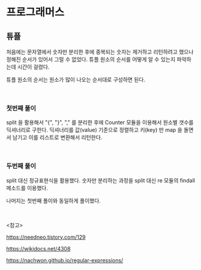 # 프로그래머스

## 튜플

처음에는 문자열에서 숫자만 분리한 후에 중복되는 숫자는 제거하고 리턴하려고 했으나 정해진 순서가 있어서 그럴 수 없었다. 튜플 원소의 순서를 어떻게 알 수 있는지 파악하는데 시간이 걸렸다.

튜플 원소의 순서는 원소가 많이 나오는 순서대로 구성하면 된다.

<br>

### 첫번째 풀이

split 을 활용해서 "{", "}", "," 를 분리한 후에 Counter 모듈을 이용해서 원소별 갯수를 딕셔너리로 구한다. 딕셔너리를 값(value) 기준으로 정렬하고 키(key) 만 map 을 돌면서 남기고 이를 리스트로 변환해서 리턴한다.

<br>

### 두번째 풀이

split 대신 정규표현식을 활용했다. 숫자만 분리하는 과정을 split 대신 re 모듈의 findall 메소드를 이용했다.

나머지는 첫번째 풀이와 동일하게 풀이했다.

<br>

<참고>

https://needneo.tistory.com/129

https://wikidocs.net/4308

https://nachwon.github.io/regular-expressions/

